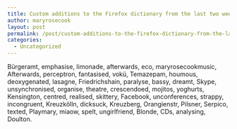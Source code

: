 ```yaml
---
title: Custom additions to the Firefox dictionary from the last two weeks
author: maryrosecook
layout: post
permalink: /post/custom-additions-to-the-firefox-dictionary-from-the-last-two-weeks-3
categories:
  - Uncategorized
---
```

Bürgeramt, emphasise, limonade, afterwards, eco, maryrosecookmusic, Afterwards, perceptron, fantasised, vokü, Temazepam, houmous, deoxygenated, lasagne, Friedrichshain, paralyse, bassy, dreamt, Skype, unsynchronised, organise, theatre, crescendoed, mojitos, yoghurts, Kensington, centred, realised, skittery, Facebook, unconferences, strappy, incongruent, Kreuzkölln, dicksuck, Kreuzberg, Orangienstr, Pilsner, Serpico, texted, Playmary, miaow, spelt, ungirlfriend, Blonde, CDs, analysing, Doulton.